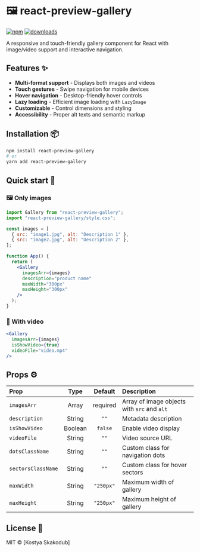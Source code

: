 # 🖼️  react-preview-gallery

[![npm](https://img.shields.io/npm/v/react-preview-gallery)](https://www.npmjs.com/package/react-preview-gallery)
[![downloads](https://img.shields.io/npm/dt/react-preview-gallery)](https://www.npmjs.com/package/react-preview-gallery)

A responsive and touch-friendly gallery component for React with image/video support and interactive navigation.

## Features ✨

- **Multi-format support** - Displays both images and videos
- **Touch gestures** - Swipe navigation for mobile devices
- **Hover navigation** - Desktop-friendly hover controls
- **Lazy loading** - Efficient image loading with `LazyImage`
- **Customizable** - Control dimensions and styling
- **Accessibility** - Proper alt texts and semantic markup

## Installation 📦

```bash
npm install react-preview-gallery
# or
yarn add react-preview-gallery
```

## Quick start 🚀

### 🖼️ Only images 
```jsx
import Gallery from "react-preview-gallery";
import "react-preview-gallery/style.css";

const images = [
  { src: "image1.jpg", alt: "Description 1" },
  { src: "image2.jpg", alt: "Description 2" },
];

function App() {
  return (
    <Gallery 
      imagesArr={images}
      description="product name"
      maxWidth="300px"
      maxHeight="300px"
    />
  );
}
```
### 🎥 With video 

```jsx
<Gallery
  imagesArr={images}
  isShowVideo={true}
  videoFile="video.mp4"
/>
```

## Props ⚙️

|       Prop         |   Type   |  Default  |                Description                  |
|:-------------------|:--------:|:---------:|:--------------------------------------------|
| `imagesArr`        | Array    | required  | Array of image objects with `src` and `alt` |
| `description`      | String   | `""`      | Metadata description                        |
| `isShowVideo`      | Boolean  | `false`   | Enable video display                        |
| `videoFile`        | String   | `""`      | Video source URL                            |
| `dotsClassName`    | String   | `""`      | Custom class for navigation dots            |
| `sectorsClassName` | String   | `""`      | Custom class for hover sectors              |
| `maxWidth`         | String   | `"250px"` | Maximum width of gallery                    |
| `maxHeight`        | String   | `"250px"` | Maximum height of gallery                   |

## License 📄
MIT © [Kostya Skakodub]
